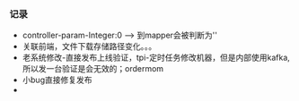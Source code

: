 ###  记录
- controller-param-Integer:0  --> 到mapper会被判断为''
- 关联前端，文件下载存储路径变化。。。
- 老系统修改-直接发布上线验证，tpi-定时任务修改机器，但是内部使用kafka,所以发一台验证是会无效的；ordermom
- 小bug直接修复发布
-
